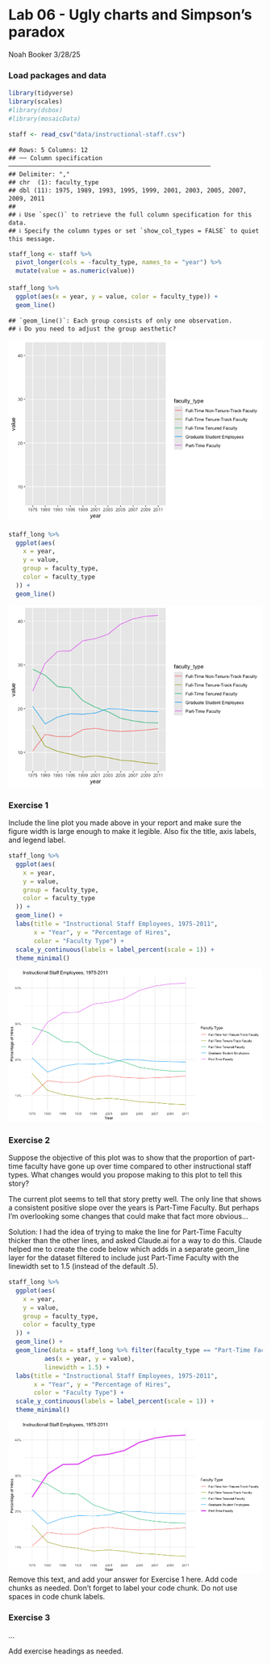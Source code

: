 Lab 06 - Ugly charts and Simpson’s paradox
================
Noah Booker
3/28/25

### Load packages and data

``` r
library(tidyverse) 
library(scales)
#library(dsbox)
#library(mosaicData) 
```

``` r
staff <- read_csv("data/instructional-staff.csv")
```

    ## Rows: 5 Columns: 12
    ## ── Column specification ────────────────────────────────────────────────────────
    ## Delimiter: ","
    ## chr  (1): faculty_type
    ## dbl (11): 1975, 1989, 1993, 1995, 1999, 2001, 2003, 2005, 2007, 2009, 2011
    ## 
    ## ℹ Use `spec()` to retrieve the full column specification for this data.
    ## ℹ Specify the column types or set `show_col_types = FALSE` to quiet this message.

``` r
staff_long <- staff %>%
  pivot_longer(cols = -faculty_type, names_to = "year") %>%
  mutate(value = as.numeric(value))

staff_long %>%
  ggplot(aes(x = year, y = value, color = faculty_type)) +
  geom_line()
```

    ## `geom_line()`: Each group consists of only one observation.
    ## ℹ Do you need to adjust the group aesthetic?

![](lab-06_files/figure-gfm/codefromlabintro-1.png)<!-- -->

``` r
staff_long %>%
  ggplot(aes(
    x = year,
    y = value,
    group = faculty_type,
    color = faculty_type
  )) +
  geom_line()
```

![](lab-06_files/figure-gfm/codefromlabintro-2.png)<!-- -->

### Exercise 1

Include the line plot you made above in your report and make sure the
figure width is large enough to make it legible. Also fix the title,
axis labels, and legend label.

``` r
staff_long %>%
  ggplot(aes(
    x = year,
    y = value,
    group = faculty_type,
    color = faculty_type
  )) +
  geom_line() +
  labs(title = "Instructional Staff Employees, 1975-2011",
       x = "Year", y = "Percentage of Hires",
       color = "Faculty Type") +
  scale_y_continuous(labels = label_percent(scale = 1)) +
  theme_minimal()
```

![](lab-06_files/figure-gfm/plot1-1.png)<!-- -->

### Exercise 2

Suppose the objective of this plot was to show that the proportion of
part-time faculty have gone up over time compared to other instructional
staff types. What changes would you propose making to this plot to tell
this story?

The current plot seems to tell that story pretty well. The only line
that shows a consistent positive slope over the years is Part-Time
Faculty. But perhaps I’m overlooking some changes that could make that
fact more obvious…

Solution: I had the idea of trying to make the line for Part-Time
Faculty thicker than the other lines, and asked Claude.ai for a way to
do this. Claude helped me to create the code below which adds in a
separate geom_line layer for the dataset filtered to include just
Part-Time Faculty with the linewidth set to 1.5 (instead of the default
.5).

``` r
staff_long %>%
  ggplot(aes(
    x = year,
    y = value,
    group = faculty_type,
    color = faculty_type
  )) +
  geom_line() +
  geom_line(data = staff_long %>% filter(faculty_type == "Part-Time Faculty"),
          aes(x = year, y = value),
          linewidth = 1.5) + 
  labs(title = "Instructional Staff Employees, 1975-2011",
       x = "Year", y = "Percentage of Hires",
       color = "Faculty Type") +
  scale_y_continuous(labels = label_percent(scale = 1)) +
  theme_minimal()
```

![](lab-06_files/figure-gfm/plot1edited-1.png)<!-- --> Remove this text,
and add your answer for Exercise 1 here. Add code chunks as needed.
Don’t forget to label your code chunk. Do not use spaces in code chunk
labels.

### Exercise 3

…

Add exercise headings as needed.
